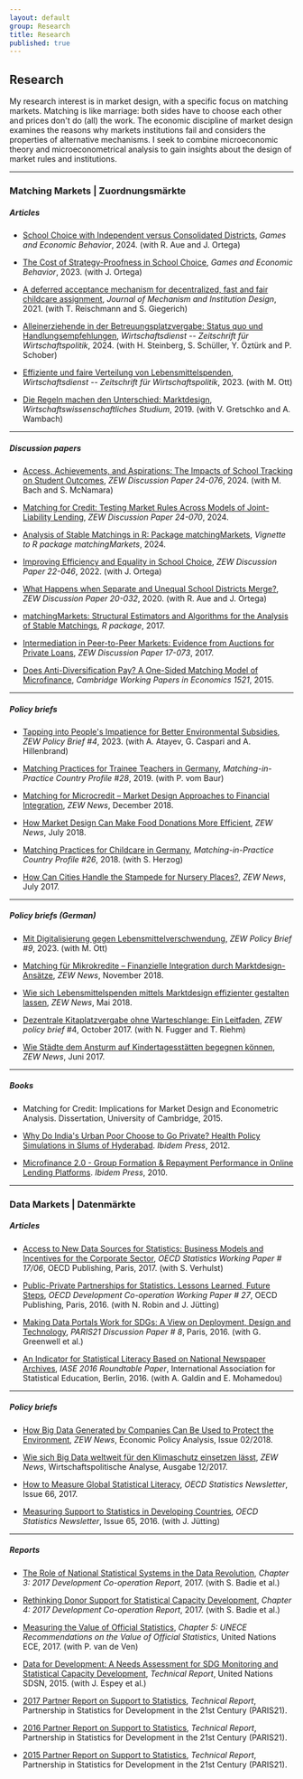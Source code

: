```yaml
---
layout: default
group: Research
title: Research
published: true
---
```




## Research

My research interest is in market design, with a specific focus on matching markets. Matching is like marriage: both sides have to choose each other and prices don't do (all) the work. The economic discipline of market design examines the reasons why markets institutions fail and considers the properties of alternative mechanisms. I seek to combine microeconomic theory and microeconometrical analysis to gain insights about the design of market rules and institutions.

***

### Matching Markets | Zuordnungsmärkte

##### Articles

<p> </p>

- [School Choice with Independent versus Consolidated Districts](https://doi.org/10.1016/j.geb.2024.07.003), *Games and Economic Behavior*, 2024. (with R. Aue and J. Ortega)

- [The Cost of Strategy-Proofness in School Choice](https://doi.org/10.1016/j.geb.2023.07.008), *Games and Economic Behavior*, 2023. (with J. Ortega)

- [A deferred acceptance mechanism for decentralized, fast and fair childcare assignment](http://www.mechanism-design.org/arch/v006-1/p_03.pdf), *Journal of Mechanism and Institution Design*, 2021. (with T. Reischmann and  S. Giegerich)

- [Alleinerziehende in der Betreuungsplatzvergabe: Status quo und Handlungsempfehlungen](https://www.wirtschaftsdienst.eu/inhalt/jahr/2024/heft/5/beitrag/alleinerziehende-in-der-betreuungsplatzvergabe-status-quo-und-handlungsempfehlungen.html), *Wirtschaftsdienst -- Zeitschrift für Wirtschaftspolitik*, 2024. (with H. Steinberg, S. Schüller, Y. Öztürk and P. Schober)

- [Effiziente und faire Verteilung von Lebensmittelspenden](https://www.wirtschaftsdienst.eu/inhalt/jahr/2023/heft/8/beitrag/effiziente-und-faire-verteilung-von-lebensmittelspenden.html), *Wirtschaftsdienst -- Zeitschrift für Wirtschaftspolitik*, 2023. (with M. Ott)

- [Die Regeln machen den Unterschied: Marktdesign](https://elibrary.vahlen.de/10.15358/0340-1650-2019-4-22/die-regeln-machen-den-unterschied-marktdesign-jahrgang-48-2019-heft-4), *Wirtschaftswissenschaftliches Studium*, 2019. (with V. Gretschko and A. Wambach)


***

##### Discussion papers

<p> </p>

- [Access, Achievements, and Aspirations: The Impacts of School Tracking on Student Outcomes](https://ftp.zew.de/pub/zew-docs/dp/dp24076.pdf), *ZEW Discussion Paper 24-076*, 2024. (with M. Bach and S. McNamara)

- [Matching for Credit: Testing Market Rules Across Models of Joint-Liability Lending](https://ftp.zew.de/pub/zew-docs/dp/dp24070.pdf), *ZEW Discussion Paper 24-070*, 2024.

- [Analysis of Stable Matchings in R: Package matchingMarkets](https://cran.r-project.org/web/packages/matchingMarkets/vignettes/matching.pdf), *Vignette to R package matchingMarkets*, 2024. <!-- The `matchingMarkets` package contains `R` and `C++` code for the estimation of structural models that correct for the sample selection bias of observed outcomes in matching markets. Matching is concerned with who transacts with whom, and how. For example, who works at which job, which students go to which school, who forms a workgroup with whom, and so on. The empirical analysis of matching markets is naturally subject to sample selection problems.  If agents match assortatively on characteristics unobserved to the analyst but correlated with both the exogenous variable and the outcome of interest, regression estimates will generally be biased. The package further implements matching algorithms such as the deferred-acceptance algorithm for college admissions, the top-trading-cycles algorithm for house allocation and a partitioning linear program for the roommates problem. -->

- [Improving Efficiency and Equality in School Choice](https://www.zew.de/publikationen/improving-efficiency-and-equality-in-school-choice), *ZEW Discussion Paper 22-046*, 2022. (with J. Ortega)

- [What Happens when Separate and Unequal School Districts Merge?](https://www.zew.de/publikationen/what-happens-when-separate-and-unequal-school-districts-merge), *ZEW Discussion Paper 20-032*, 2020. (with R. Aue and J. Ortega)

- [matchingMarkets: Structural Estimators and Algorithms for the Analysis of Stable Matchings](https://cran.r-project.org/web/packages/matchingMarkets/index.html), *R package*, 2017.

- [Intermediation in Peer-to-Peer Markets: Evidence from Auctions for Private Loans](https://www.econstor.eu/bitstream/10419/172525/1/1009650815.pdf), *ZEW Discussion Paper 17-073*, 2017.

- [Does Anti-Diversification Pay? A One-Sided Matching Model of Microfinance](https://ideas.repec.org/p/cam/camdae/1521.html), *Cambridge Working Papers in Economics 1521*, 2015. <!--  In many economic situations, market participation requires that agents form groups subject to exogenous rules. Consider a microfinance institution that decides on rules for diversifying borrower groups in terms of their exposure to income shocks. Such rules affect group repayment by influencing both who matches with whom (direct effect) and who participates in the market (participation). I develop the key trade-off for conflicting predictions of extant theoretical models and estimate both effects separately. Group formation creates an endogeneity problem, but a matching model exploits the exogenous variation from counterfactual groups. I find that while diversification has no participation effect it has a significant positive direct effect. -->

***

##### Policy briefs

<p> </p>

- [Tapping into People's Impatience for Better Environmental Subsidies](https://ftp.zew.de/pub/zew-docs/policybrief/en/pb04-23.pdf), *ZEW Policy Brief #4*, 2023. (with A. Atayev, G. Caspari and A. Hillenbrand)

- [Matching Practices for Trainee Teachers in Germany](http://www.matching-in-practice.eu/matching-practices-for-trainee-teachers-germany/), *Matching-in-Practice Country Profile #28*, 2019. (with P. vom Baur)

- [Matching for Microcredit – Market Design Approaches to Financial Integration](https://ftp.zew.de/pub/zew-docs/zn/en/zn11122018.pdf#page=4), *ZEW News*, December 2018.

- [How Market Design Can Make Food Donations More Efficient](https://ftp.zew.de/pub/zew-docs/zn/en/zn07082018.pdf#page=3), *ZEW News*, July 2018.

- [Matching Practices for Childcare in Germany](http://www.matching-in-practice.eu/matching-practices-for-childcare-germany/), *Matching-in-Practice Country Profile #26*, 2018. (with S. Herzog)

- [How Can Cities Handle the Stampede for Nursery Places?](https://www.zew.de/en/zew/news/how-can-cities-handle-the-stampede-for-nursery-places), *ZEW News*, July 2017.

***

##### Policy briefs (German)

<p> </p>

- [Mit Digitalisierung gegen Lebensmittelverschwendung](https://ftp.zew.de/pub/zew-docs/policybrief/de/pb09-23.pdf), *ZEW Policy Brief #9*, 2023. (with M. Ott)

- [Matching für Mikrokredite – Finanzielle Integration durch Marktdesign-Ansätze](https://ftp.zew.de/pub/zew-docs/zn/zn1118.pdf#page=8), *ZEW News*, November 2018.

- [Wie sich Lebensmittelspenden mittels Marktdesign effizienter gestalten lassen](https://ftp.zew.de/pub/zew-docs/zn/zn0518.pdf#page=8), *ZEW News*, Mai 2018.

- [Dezentrale Kitaplatzvergabe ohne Warteschlange: Ein Leitfaden](https://www.econstor.eu/bitstream/10419/171332/1/1004717962.pdf), *ZEW policy brief* #4, October 2017. (with N. Fugger and T. Riehm)

- [Wie Städte dem Ansturm auf Kindertagesstätten begegnen können](https://ftp.zew.de/pub/zew-docs/zn/zn0617.pdf#page=8), *ZEW News*, Juni 2017.

***

##### Books

<p> </p>

- Matching for Credit: Implications for Market Design and Econometric Analysis. Dissertation, University of Cambridge, 2015.

- [Why Do India's Urban Poor Choose to Go Private? Health Policy Simulations in Slums of Hyderabad](https://www.amazon.com/Indias-Urban-Poor-Choose-Private/dp/3838202384). *Ibidem Press*, 2012. <!--  It is well known that even the abjectly poor in developing countries show marked preferences for private services compared to public offerings. Past research has attributed these preferences to a lack of public provider accountability, which can be observed in terms of provider attitude, and the inavailability of even basic drugs in public health facilities. Stated preference research in bottom at the pyramid markets has shown that the availability of medicines is the predominant factor in hospital choice of the poor.  This paper disentangles consumer preferences for the certain and the uncertain components of expenses for medicines. In line with new theories of insurance demand, discrete choice experiments for maternity care in slums of Hyderabad show that those living below USD 2 per day have even more pronounced preferences for the insured provision of the uncertain component than higher income people.  This insurance demand is shown to be an important, and so far overlooked, factor that explains low income people's predilection for private providers, such as microfinance institutions. <!-- [[working paper](http://www.rug.nl/research/globalisation-studies-groningen/research/conferencesandseminars/conferences/eumicrofinconf2011/papers/4b.klein.pdf) version] -->

- [Microfinance 2.0 - Group Formation & Repayment Performance in Online Lending Platforms](https://www.amazon.com/Microfinance-2-0-Formation-Performance-University/dp/3838201183). *Ibidem Press*, 2010. <!--  Microfinance 2.0 examines the role of reputation-based intermediaries on the world’s largest peer-to-peer online lending platform. This marketplace as well as other recently opened lending websites allow people to auction microcredit over the Internet and are in line with the disintermediation in financial transactions through the power of enabling technologies. To mitigate severe information asymmetries in anonymous online transactions, the platforms allow lenders to delegate the screening of potential borrowers and the monitoring of loan repayments to designated group leaders. Thilo Klein provides an in-depth study into the mechanisms of these credit information networks and critically assesses their potential to ease access to finance for the credit-constrained during the US credit crunch. -->

***
  
### Data Markets | Datenmärkte

##### Articles

<p> </p>

- [Access to New Data Sources for Statistics: Business Models and Incentives for the Corporate Sector](http://www.oecd-ilibrary.org/economics/access-to-new-data-sources-for-statistics_9a1fa77f-en), *OECD Statistics Working Paper # 17/06*, OECD Publishing, Paris, 2017. (with S. Verhulst)
  
- [Public-Private Partnerships for Statistics. Lessons Learned, Future Steps](http://www.oecd-ilibrary.org/development/public-private-partnerships-for-statistics-lessons-learned-future-steps_5jm3nqp1g8wf-en), *OECD Development Co-operation Working Paper # 27*, OECD Publishing, Paris, 2016. (with N. Robin and J. Jütting)

- [Making Data Portals Work for SDGs: A View on Deployment, Design and Technology](http://www.paris21.org/sites/default/files/Paper_on_Data_Portals%20wcover_WEB.pdf), *PARIS21 Discussion Paper # 8*, Paris, 2016. (with G. Greenwell et al.)

- [An Indicator for Statistical Literacy Based on National Newspaper Archives](http://iase-web.org/documents/papers/rt2016/Klein.pdf), *IASE 2016 Roundtable Paper*, International Association for Statistical Education, Berlin, 2016. (with A. Galdin and E. Mohamedou)

***

##### Policy briefs

<p> </p>

- [How Big Data Generated by Companies Can Be Used to Protect the Environment](https://ftp.zew.de/pub/zew-docs/zn/en/zn01022018.pdf#page=5), *ZEW News*, Economic Policy Analysis, Issue 02/2018.

- [Wie sich Big Data weltweit für den Klimaschutz einsetzen lässt](https://ftp.zew.de/pub/zew-docs/zn/zn1217.pdf#page=8), *ZEW News*, Wirtschaftspolitische Analyse, Ausgabe 12/2017.

- [How to Measure Global Statistical Literacy](http://www.oecd.org/std/theoecdstatisticsnewsletter-allissues.htm), *OECD Statistics Newsletter*, Issue 66, 2017.

- [Measuring Support to Statistics in Developing Countries](http://www.oecd.org/std/theoecdstatisticsnewsletter-allissues.htm), *OECD Statistics Newsletter*, Issue 65, 2016. (with J. Jütting)

***

##### Reports

<p> </p>

- [The Role of National Statistical Systems in the Data Revolution](http://www.oecd-ilibrary.org/development/development-co-operation-report-2017_dcr-2017-en), *Chapter 3: 2017 Development Co-operation Report*, 2017. (with S. Badie et al.)

- [Rethinking Donor Support for Statistical Capacity Development](http://www.oecd-ilibrary.org/development/development-co-operation-report-2017_dcr-2017-en), *Chapter 4: 2017 Development Co-operation Report*, 2017.  (with S. Badie et al.)

- [Measuring the Value of Official Statistics](https://www.unece.org/fileadmin/DAM/stats/documents/ece/ces/2017/CES_4-Value_of_Official_Statistics_for_endorsement_for_upload.pdf), *Chapter 5: UNECE Recommendations on the Value of Official Statistics*, United Nations ECE, 2017. (with P. van de Ven)

- [Data for Development: A Needs Assessment for SDG Monitoring and Statistical Capacity Development](http://unsdsn.org/wp-content/uploads/2015/04/Data-for-Development-Full-Report.pdf), *Technical Report*, United Nations SDSN, 2015. (with J. Espey et al.)

- [2017 Partner Report on Support to Statistics](http://www.paris21.org/press2017), *Technical Report*, Partnership in Statistics for Development in the 21st Century (PARIS21).

- [2016 Partner Report on Support to Statistics](http://www.paris21.org/press2016), *Technical Report*, Partnership in Statistics for Development in the 21st Century (PARIS21).

- [2015 Partner Report on Support to Statistics](http://www.paris21.org/press2015), *Technical Report*, Partnership in Statistics for Development in the 21st Century (PARIS21).





